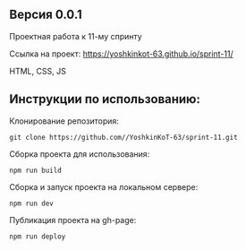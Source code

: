 ## Версия 0.0.1

Проектная работа к 11-му спринту

Ссылка на проект: https://yoshkinkot-63.github.io/sprint-11/

HTML, CSS, JS

## Инструкции по использованию: 

Клонирование репозитория:

    git clone https://github.com//YoshkinKoT-63/sprint-11.git

Сборка проекта для использования:

    npm run build

Сборка и запуск проекта на локальном сервере:

    npm run dev

Публикация проекта на gh-page:

    npm run deploy
